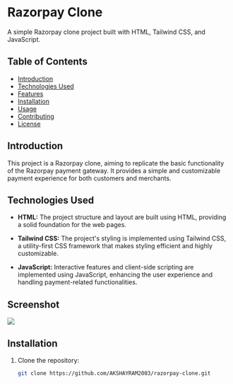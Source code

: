 
# Razorpay Clone

A simple Razorpay clone project built with HTML, Tailwind CSS, and JavaScript.

## Table of Contents

- [Introduction](#introduction)
- [Technologies Used](#technologies-used)
- [Features](#features)
- [Installation](#installation)
- [Usage](#usage)
- [Contributing](#contributing)
- [License](#license)

## Introduction

This project is a Razorpay clone, aiming to replicate the basic functionality of the Razorpay payment gateway. It provides a simple and customizable payment experience for both customers and merchants.

## Technologies Used

- **HTML:** The project structure and layout are built using HTML, providing a solid foundation for the web pages.

- **Tailwind CSS:** The project's styling is implemented using Tailwind CSS, a utility-first CSS framework that makes styling efficient and highly customizable.

- **JavaScript:** Interactive features and client-side scripting are implemented using JavaScript, enhancing the user experience and handling payment-related functionalities.

 ## Screenshot
 
  <img src="https://www.drip.com/hs-fs/hubfs/8%20image1-2.png?width=1336&height=608&name=8%20image1-2.png">

<!-- ## Features

- **Payment Gateway Integration:** Simulates the Razorpay payment gateway experience.
- **Responsive Design:** Ensures a seamless user experience across various devices.
- **Customizable:** Tailwind CSS allows for easy customization of the project's appearance. -->

## Installation

1. Clone the repository:

   ```bash
   git clone https://github.com/AKSHAYRAM2003/razorpay-clone.git


